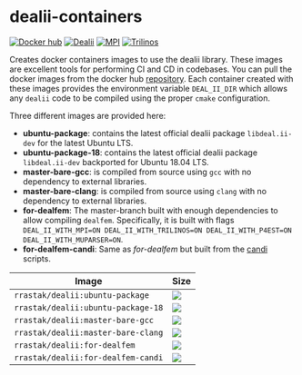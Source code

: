 # dealii-containers

[![](https://img.shields.io/docker/pulls/rrastak/dealii?style=plastic "Docker hub")](https://hub.docker.com/r/rrastak/dealii)
[![Dealii](https://github.com/rezarastak/dealii-containers/workflows/Dealii/badge.svg)](https://github.com/rezarastak/dealii-containers/actions?query=workflow%3ADealii)
[![MPI](https://github.com/rezarastak/dealii-containers/workflows/MPI/badge.svg)](https://github.com/rezarastak/dealii-containers/actions?query=workflow%3AMPI)
[![Trilinos](https://github.com/rezarastak/dealii-containers/workflows/Trilinos/badge.svg)](https://github.com/rezarastak/dealii-containers/actions?query=workflow%3ATrilinos)

Creates docker containers images to use the dealii library.
These images are excellent tools for performing CI and CD in codebases.
You can pull the docker images from the docker hub [repository](https://hub.docker.com/r/rrastak/dealii).
Each container created with these images provides the environment variable `DEAL_II_DIR` which allows any `dealii` code to be compiled using the proper `cmake` configuration.

Three different images are provided here:
 * **ubuntu-package**: contains the latest official dealii package `libdeal.ii-dev` for the latest Ubuntu LTS.
 * **ubuntu-package-18**: contains the latest official dealii package `libdeal.ii-dev` backported for Ubuntu 18.04 LTS.
 * **master-bare-gcc**: is compiled from source using `gcc` with no dependency to external libraries.
 * **master-bare-clang**: is compiled from source using `clang` with no dependency to external libraries.
 * **for-dealfem**: The master-branch built with enough dependencies to allow compiling `dealfem`. Specifically, it is built with flags `DEAL_II_WITH_MPI=ON DEAL_II_WITH_TRILINOS=ON DEAL_II_WITH_P4EST=ON DEAL_II_WITH_MUPARSER=ON`.
 * **for-dealfem-candi**: Same as *for-dealfem* but built from the [candi](https://github.com/dealii/candi) scripts.

 | Image | Size |
 |---|---|
 |`rrastak/dealii:ubuntu-package`    | ![](https://img.shields.io/docker/image-size/rrastak/dealii/ubuntu-package)|
 |`rrastak/dealii:ubuntu-package-18`    | ![](https://img.shields.io/docker/image-size/rrastak/dealii/ubuntu-package-18)|
 |`rrastak/dealii:master-bare-gcc`   | ![](https://img.shields.io/docker/image-size/rrastak/dealii/master-bare-gcc)|
 |`rrastak/dealii:master-bare-clang` | ![](https://img.shields.io/docker/image-size/rrastak/dealii/master-bare-clang)|
 |`rrastak/dealii:for-dealfem`       | ![](https://img.shields.io/docker/image-size/rrastak/dealii/for-dealfem)|
 |`rrastak/dealii:for-dealfem-candi` | ![](https://img.shields.io/docker/image-size/rrastak/dealii/for-dealfem-candi)|

